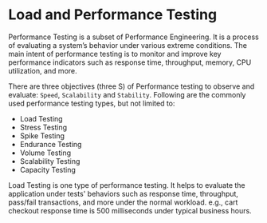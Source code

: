# Load and Performance Testing

Performance Testing is a subset of Performance Engineering. It is a process of evaluating a system’s behavior under various extreme conditions. The main intent of performance testing is to monitor and improve key performance indicators such as response time, throughput, memory, CPU utilization, and more.

There are three objectives (three S) of Performance testing to observe and evaluate: `Speed`, `Scalability` and `Stability`. Following are the commonly used performance testing types, but not limited to:

- Load Testing
- Stress Testing
- Spike Testing
- Endurance Testing
- Volume Testing
- Scalability Testing
- Capacity Testing

Load Testing is one type of performance testing. It helps to evaluate the application under tests' behaviors such as response time, throughput, pass/fail transactions, and more under the normal workload. e.g., cart checkout response time is 500 milliseconds under typical business hours.

